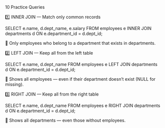 10 Practice Queries

1️⃣ INNER JOIN — Match only common records

SELECT e.name, d.dept_name, e.salary
FROM employees e
INNER JOIN departments d
ON e.department_id = d.dept_id;

🧠 Only employees who belong to a department that exists in departments.

2️⃣ LEFT JOIN — Keep all from the left table

SELECT e.name, d.dept_name
FROM employees e
LEFT JOIN departments d
ON e.department_id = d.dept_id;

🧠 Shows all employees — even if their department doesn’t exist (NULL for missing).

3️⃣ RIGHT JOIN — Keep all from the right table

SELECT e.name, d.dept_name
FROM employees e
RIGHT JOIN departments d
ON e.department_id = d.dept_id;

🧠 Shows all departments — even those without employees.



